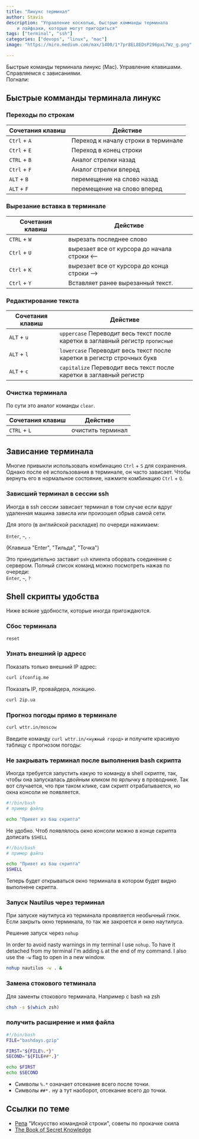 ```yaml
---
title: "Линукс терминал"
author: Stavis
description: "Управление косколью, быстрые комманды терминала 
    и лайфхаки, которые могут пригодиться"
tags: ["terminal", "ssh"]
categories: ["devops", "linux", "mac"]
image: "https://miro.medium.com/max/1400/1*7pr8EL8EDsP296pxL7Wz_g.png"

---
```


Быстрые команды терминала линукс (Mac). Управление клавишами.
Справляемся с зависаниями.  
Погнали:

<!--more-->

## Быстрые комманды терминала линукс

### Переходы по строкам

| Сочетания клавиш  | Дейстиве |
| ----- | --- |
| `Ctrl` + `A`   | Переход к началу строки в терминале  |
| `Ctrl` + `E`   | Переход в конец строки  |
| `CTRL` + `B`   | Аналог стрелки назад |
| `Ctrl` + `F`   | Аналог стрелки вперед |
| `ALT` + `B`   | перемещение на слово назад |
| `ALT` + `F`   | перемещение на слово вперед |

### Вырезание вставка в терминале

| Сочетания клавиш  | Дейстиве |
| ----- | --- |
| `CTRL` + `W`   | вырезать последнее слово  |
| `Ctrl` + `U`   | вырезает все от курсора до начала строки <-- |
| `Ctrl` + `K`   | вырезает все от курсора до конца строки --> |
| `Ctrl` + `Y`   | Вставляет ранее вырезанный текст. |

### Редактирование текста

| Сочетания клавиш  | Дейстиве |
| ----- | --- |
| `ALT` + `u`   | `uppercase` Переводит весь текст после каретки в заглавный регистр `прописные`  |
| `ALT` + `l`   | `lowercase` Переводит весь текст после каретки в  регистр строчных букв |
| `ALT` + `c`   | `capitalize` Переводит весь текст после каретки в заглавный регистр |

### Очистка терминала

По сути это аналог команды `clear`.

| Сочетания клавиш  | Дейстиве |
| ----- | --- |
| `CTRL` + `L`   | очистить терминал |

## Зависание терминала

Многие привыкли использовать комбинацию `Ctrl` + `S` для сохранения.
Однако после её использования в терминале, он часто зависает.
Чтобы вернуть его в нормальное состояние, нажмите комбинацию `Ctrl` + `Q`.

### Зависший терминал в сессии ssh

Иногда в ssh сессии зависает терминал в том случае если вдруг удаленная машина
зависла или произошел обрыв самой сети.

Для этого (в английской раскладке) по очереди нажимаем:

`Enter`, `~`, `.`

(Клавиша "Enter", "Тильда", "Точка")

Это принудительно заставит `ssh` клиента оборвать соединение с сервером.
Полный список команд можно посмотреть нажав по очереди:  
`Enter`, `~`, `?`

## Shell скрипты удобства

Ниже всякие удобности, которые иногда пригождаются.

### Сбос терминала

```bash
reset
```

### Узнать внешний ip адресс

Показать только внешний IP адрес:  

```sh
curl ifconfig.me
```

Показать IP, провайдера, локацию.

```sh
curl 2ip.ua
```

### Прогноз погоды прямо в терминале

```sh
curl wttr.in/moscow
```

Введите команду `curl wttr.in/<нужный город>` и получите красивую таблицу
с прогнозом погоды:

### Не закрывать терминал после выполнения bash скрипта

Иногда требуется запустить какую то команду в shell скрипте, так, чтобы она запускалась
двойным кликом по ярлычку в проводнике.
Так вот случается, что при таком клике, сам скрипт отрабатывается, но окна консоли не появляется.

```bash
#!/bin/bash
# пример файла  

echo "Привет из баш скрипта"
```

Не удобно. Чтоб появлялось окно консоли можно в конце скрипта дописать `$SHELL`

```bash
#!/bin/bash
# пример файла  

echo "Привет из баш скрипта"
$SHELL
```

Теперь будет открываться окно терминала в котором будет видно выполнене скрипта.

### Запуск Nautilus через терминал

При запуске наутилуса из терминала проявляется необычный глюк.
Если закрыть окно терминала, то так же закроется и окно наутилуса.

Решение запуск через `nohup`

In order to avoid nasty warnings in my terminal I use `nohup`.
To have it detached from my terminal I'm adding `&` at the end of my command. I also use the `-w` flag to open in a new window.

```bash
nohup nautilus -w . &
```

### Замена стокового тетминала

Для заменты стокового терминала. Например с bash на zsh

```sh
chsh -s $(which zsh)
```

### получить расширение и имя файла

```bash
#!/bin/bash
FILE="bashdays.gzip"

FIRST="${FILE%.*}"
SECOND="${FILE##*.}"

echo $FIRST
echo $SECOND
```

- Символы `%.*` означает отсекание всего после точки.
- Символы `##*.` ну а тут наоборот, отсекание всего до точки.

## Ссылки по теме

- [Репа](https://github.com/jlevy/the-art-of-command-line/blob/master/README-ru.md) "Искусство командной строки", советы по прокачке скила
- [The Book of Secret Knowledge](https://github.com/trimstray/the-book-of-secret-knowledge)
